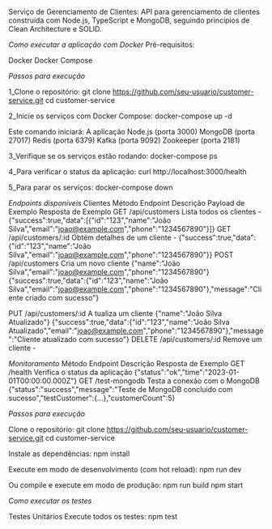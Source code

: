 Serviço de Gerenciamento de Clientes:
API para gerenciamento de clientes construída com Node.js, TypeScript e MongoDB, seguindo princípios de Clean Architecture e SOLID.

*Como executar a aplicação com Docker*
Pré-requisitos:

Docker
Docker Compose


*Passos para execução*

1_Clone o repositório:
git clone https://github.com/seu-usuario/customer-service.git
cd customer-service

2_Inicie os serviços com Docker Compose:
docker-compose up -d

Este comando iniciará:
A aplicação Node.js (porta 3000)
MongoDB (porta 27017)
Redis (porta 6379)
Kafka (porta 9092)
Zookeeper (porta 2181)

3_Verifique se os serviços estão rodando:
docker-compose ps

4_Para verificar o status da aplicação:
curl http://localhost:3000/health

5_Para parar os serviços:
docker-compose down



*Endpoints disponíveis*
Clientes
Método    	Endpoint	      Descrição	Payload de Exemplo	    Resposta de Exemplo
GET	      /api/customers      	Lista todos os clientes	    -	{"success":true,"data":[{"id":"123","name":"João Silva","email":"joao@example.com","phone":"1234567890"}]}
GET    	/api/customers/:id	    Obtém detalhes de um cliente	-	{"success":true,"data":{"id":"123","name":"João Silva","email":"joao@example.com","phone":"1234567890"}}
POST	    /api/customers	          Cria um novo cliente	    {"name":"João Silva","email":"joao@example.com","phone":"1234567890"}	{"success":true,"data":{"id":"123","name":"João Silva","email":"joao@example.com","phone":"1234567890"},"message":"Cliente criado com sucesso"}

PUT	      /api/customers/:id	A      tualiza um cliente	      {"name":"João Silva Atualizado"}	    {"success":true,"data":{"id":"123","name":"João Silva Atualizado","email":"joao@example.com","phone":"1234567890"},"message":"Cliente atualizado com sucesso"}
DELETE	      /api/customers/:id	    Remove um cliente	-


*Monitoramento*
Método	Endpoint	      Descrição	Resposta de Exemplo
GET	    /health	        Verifica o status da aplicação	{"status":"ok","time":"2023-01-01T00:00:00.000Z"}
GET	    /test-mongodb	  Testa a conexão com o MongoDB	{"status":"success","message":"Teste de MongoDB concluído com sucesso","testCustomer":{...},"customerCount":5}


*Passos para execução*

Clone o repositório:
git clone https://github.com/seu-usuario/customer-service.git
cd customer-service

Instale as dependências:
npm install

Execute em modo de desenvolvimento (com hot reload):
npm run dev

Ou compile e execute em modo de produção:
npm run build
npm start



*Como executar os testes*

Testes Unitários
Execute todos os testes:
npm test
